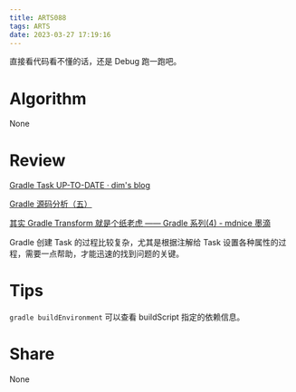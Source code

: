 ```yaml
---
title: ARTS088
tags: ARTS
date: 2023-03-27 17:19:16
---
```


直接看代码看不懂的话，还是 Debug 跑一跑吧。

<!--more-->

# Algorithm

None

# Review

[Gradle Task  UP-TO-DATE · dim's blog](https://dim.red/2018/08/24/gradle_task_UP-TO-DATE/)

[Gradle 源码分析（五）](http://events.jianshu.io/p/c257d3b338fe)

[其实 Gradle Transform 就是个纸老虎 —— Gradle 系列(4) - mdnice 墨滴](https://mdnice.com/writing/0ee971e6d5a24911b0027dd715ff988a)

Gradle 创建 Task 的过程比较复杂，尤其是根据注解给 Task 设置各种属性的过程，需要一点帮助，才能迅速的找到问题的关键。

# Tips

`gradle buildEnvironment` 可以查看 buildScript 指定的依赖信息。

# Share

None
